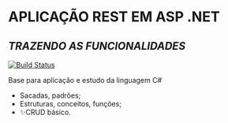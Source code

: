 # APLICAÇÃO REST EM ASP .NET
## _TRAZENDO AS FUNCIONALIDADES_

[![Build Status](https://dataxstudios.com.br/assets/images/logo_DXS_400_190.png)](https://github.com/muriloabr/javascript_allFunctions)

Base para aplicação e estudo da linguagem C#

- Sacadas, padrões;
- Estruturas, conceitos, funções;
- ✨CRUD básico.
